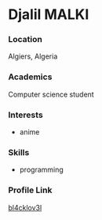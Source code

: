 # Djalil MALKI

### Location
Algiers, Algeria

### Academics
Computer science student

### Interests
* anime

### Skills
* programming

### Profile Link
[bl4cklov3l](https://github.com/bl4cklov3l)
